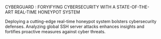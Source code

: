 CYBERGUARD : FORYIFYING CYBERSECURITY WITH A STATE-OF-THE-ART REAL-TIME HONEYPOT SYSTEM

Deploying a cutting-edge real-time honeypot system bolsters cybersecurity defenses. Analyzing global SSH server attacks enhances insights and fortifies proactive measures against cyber threats.
